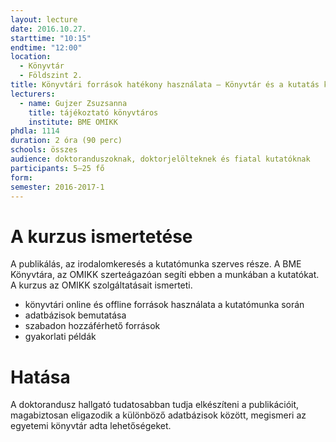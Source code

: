```yaml
---
layout: lecture
date: 2016.10.27.
starttime: "10:15"
endtime: "12:00"
location:
  - Könyvtár
  - Földszint 2.
title: Könyvtári források hatékony használata – Könyvtár és a kutatás kapcsolata
lecturers:
  - name: Gujzer Zsuzsanna
    title: tájékoztató könyvtáros
    institute: BME OMIKK
phdla: 1114
duration: 2 óra (90 perc)
schools: összes
audience: doktoranduszoknak, doktorjelölteknek és fiatal kutatóknak
participants: 5–25 fő
form:
semester: 2016-2017-1
---
```


# A kurzus ismertetése

A publikálás, az irodalomkeresés a kutatómunka szerves része. A BME Könyvtára, az OMIKK szerteágazóan segíti ebben a munkában a kutatókat. A kurzus az OMIKK szolgáltatásait ismerteti.

* könyvtári online és offline források használata a kutatómunka során
* adatbázisok bemutatása
* szabadon hozzáférhető források
* gyakorlati példák

# Hatása

A doktorandusz hallgató tudatosabban tudja elkészíteni a publikációit, magabiztosan eligazodik a különböző adatbázisok között, megismeri az egyetemi könyvtár adta lehetőségeket.
